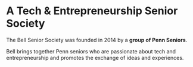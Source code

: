 # A Tech & Entrepreneurship Senior Society

The Bell Senior Society was founded in 2014 by a **group of Penn Seniors**.

Bell brings together Penn seniors who are passionate about tech and entrepreneurship and promotes the exchange of ideas and experiences.